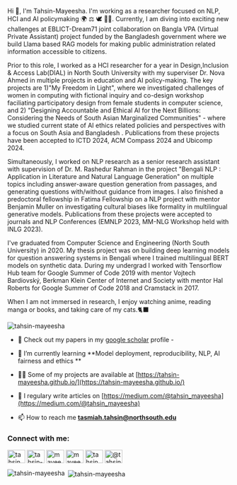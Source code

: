Hi 👋, I'm Tahsin-Mayeesha. I'm working as a researcher focused on NLP, HCI and AI policymaking 🌍 ⚖️ 🕊️ 🧑‍⚖️. Currently, I am diving into exciting new challenges at EBLICT-Dream71 joint collaboration on Bangla VPA (Virtual Private Assistant) project funded by the Bangladesh government where we build Llama based RAG models for making public administration related information accessible to citizens.

Prior to this role, I worked as a HCI researcher for a year in Design,Inclusion & Access Lab(DIAL) in North South University with my superviser Dr. Nova Ahmed in multiple projects in education and AI policy-making. The key projects are 1)"My Freedom in Light", where we investigated challenges of women in computing with fictional inquiry and co-design workshop faciliating participatory design from female students in computer science, and 2) "Designing Accountable and Ethical AI for the Next Billions: Considering the Needs of South Asian Marginalized Communities" - where we studied current state of AI ethics related policies and perspectives with a focus on South Asia and Bangladesh . Publications from these projects have been accepted to ICTD 2024, ACM Compass 2024 and Ubicomp 2024.

Simultaneously, I worked on NLP research as a senior research assistant with supervision of Dr. M. Rashedur Rahman in the project "Bengali NLP : Application in Literature and Natural Language Generation" on multiple topics including answer-aware question generation from passages, and generating questions with/without guidance from images. I also finished a predoctoral fellowship in Fatima Fellowship on a NLP project with mentor Benjamin Muller on investigating cultural biases like formality in multilingual generative models. Publications from these projects were accepted to journals and NLP Conferences (EMNLP 2023, MM-NLG Workshop held with INLG 2023).

I've graduated from Computer Science and Engineering (North South University) in 2020. My thesis project was on building deep learning models for question answering systems in Bengali where I trained multilingual BERT models on synthetic data. During my undergrad I worked with Tensorflow Hub team for Google Summer of Code 2019 with mentor Vojtech Bardiovský, Berkman Klein Center of Internet and Society with mentor Hal Roberts for Google Summer of Code 2018 and Cramstack in 2017.

When I am not immersed in research, I enjoy watching anime, reading manga or books, and taking care of my cats.🐈‍⬛

<p align="left"> <img src="https://komarev.com/ghpvc/?username=tahsin-mayeesha" alt="tahsin-mayeesha" /> </p>

- 🔭 Check out my papers in my [google scholar](https://scholar.google.com/citations?user=MRDAGP8AAAAJ&hl=en) profile - 
 
- 🌱 I’m currently learning **Model deployment, reproducibility, NLP, AI fairness and ethics **

- 👨‍💻 Some of my projects are available at [https://tahsin-mayeesha.github.io/](https://tahsin-mayeesha.github.io/)

- 📝 I regulary write articles on [https://medium.com/@tahsin_mayeesha](https://medium.com/@tahsin_mayeesha)

- 📫 How to reach me **tasmiah.tahsin@northsouth.edu**

<p align="left">
<h3 align="left">Connect with me:</h3>
<a href="https://twitter.com/tahsin_mayeesha" target="blank"><img align="center" src="https://cdn.jsdelivr.net/npm/simple-icons@3.0.1/icons/twitter.svg" alt="tahsin_mayeesha" height="30" width="40" /></a>
<a href="https://linkedin.com/in/tahsin-mayeesha" target="blank"><img align="center" src="https://cdn.jsdelivr.net/npm/simple-icons@3.0.1/icons/linkedin.svg" alt="tahsin-mayeesha" height="30" width="40" /></a>
<a href="https://kaggle.com/mayeesha" target="blank"><img align="center" src="https://cdn.jsdelivr.net/npm/simple-icons@3.0.1/icons/kaggle.svg" alt="mayeesha" height="30" width="40" /></a>
<a href="https://fb.com/mayeesha.tahsin" target="blank"><img align="center" src="https://cdn.jsdelivr.net/npm/simple-icons@3.0.1/icons/facebook.svg" alt="mayeesha.tahsin" height="30" width="40" /></a>
<a href="https://instagram.com/tahsin_mayeesha" target="blank"><img align="center" src="https://cdn.jsdelivr.net/npm/simple-icons@3.0.1/icons/instagram.svg" alt="tahsin_mayeesha" height="30" width="40" /></a>
<a href="https://medium.com/@tahsin_mayeesha" target="blank"><img align="center" src="https://cdn.jsdelivr.net/npm/simple-icons@3.0.1/icons/medium.svg" alt="@tahsin_mayeesha" height="30" width="40" /></a>
</p>


<p><img align="left" src="https://github-readme-stats.vercel.app/api/top-langs/?username=tahsin-mayeesha&layout=compact" alt="tahsin-mayeesha" /></p>

<p>&nbsp;<img align="center" src="https://github-readme-stats.vercel.app/api?username=tahsin-mayeesha&show_icons=true" alt="tahsin-mayeesha" /></p>
